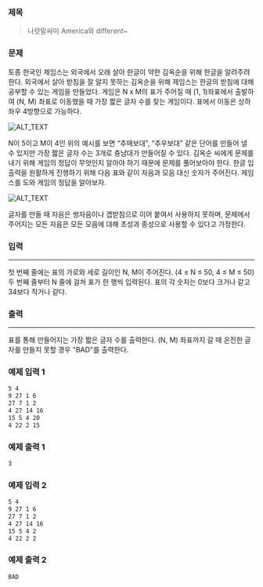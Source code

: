 ### 제목 
> 나랏말싸미 America와 different~


### 문제

토종 한국인 제임스는 외국에서 오래 살아 한글이 약한 김옥순을 위해 한글을 알려주려 한다. 외국에서 살아 받침을 잘 알지 못하는 김옥순을 위해 제임스는 한글의 받침에 대해 공부할 수 있는 게임을 만들었다.  게임은 N x M의 표가 주어질 때 (1, 1)좌표에서 출발하여 (N, M) 좌표로 이동했을 때 가장 짧은 글자 수를 찾는 게임이다. 표에서 이동은 상하좌우 4방향으로 가능하다.

![ALT_TEXT](https://github.com/willook/3rd-Thinking-PC/blob/master/I/image/example_table.png)

N이 5이고 M이 4인 위의 예시를 보면 “추매보대”, “추우보대” 같은 단어를 만들어 낼 수 있지만 가장 짧은 글자 수는 3개로 충남대가 만들어질 수 있다. 김옥순 씨에게 문제를 내기 위해 게임의 정답이 무엇인지 알아야 하기 때문에 문제를 풀어보아야 한다.  한글 입출력을 원활하게 진행하기 위해 다음 표와 같이 자음과 모음 대신 숫자가 주어진다. 제임스를 도와 게임의 정답을 알아보자.

![ALT_TEXT](https://github.com/willook/3rd-Thinking-PC/blob/master/I/image/hangul_table.png)

글자를 만들 때 자음은 쌍자음이나 겹받침으로 이어 붙여서 사용하지 못하며, 문제에서 주어지는 모든 자음은 모든 모음에 대해 초성과 종성으로 사용할 수 있다고 가정한다.

### 입력
--------------
첫 번째 줄에는 표의 가로와 세로 길이인 N, M이 주어진다. (4 ≤ N ≤ 50, 4 ≤ M ≤ 50)
두 번째 줄부터 N 줄에 걸쳐 표가 한 행씩 입력된다. 표의 각 숫자는 0보다 크거나 같고 34보다 작거나 같다.

### 출력
--------------
표를 통해 만들어지는 가장 짧은 글자 수를 출력한다.
(N, M) 좌표까지 갈 때 온전한 글자를 만들지 못할 경우 "BAD"를 출력한다.

### 예제 입력 1
```bash
5 4
9 27 1 6
27 7 1 2
4 27 14 16
15 5 4 20
4 22 2 15
```
### 예제 출력 1
```bash
3
```
### 예제 입력 2
```bash
5 4
9 27 1 6
27 7 1 2
4 27 14 16
15 5 4 2
4 22 2 2
```
### 예제 출력 2
```bash
BAD
```
